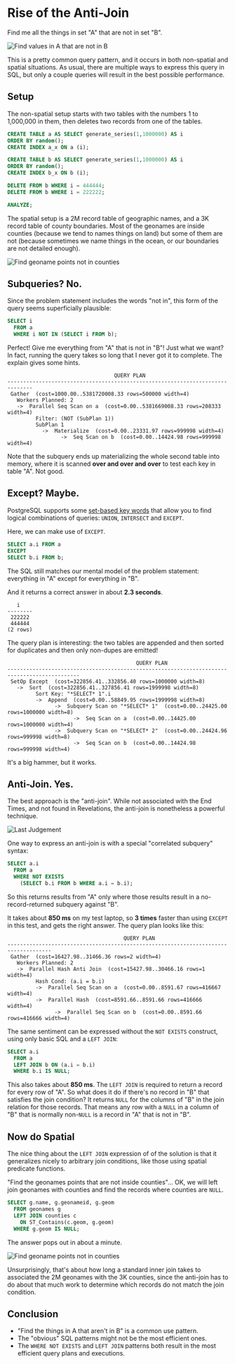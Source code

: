# Rise of the Anti-Join

Find me all the things in set "A" that are not in set "B". 

![Find values in A that are not in B](tables.png)

This is a pretty common query pattern, and it occurs in both non-spatial and spatial situations. As usual, there are multiple ways to express this query in SQL, but only a couple queries will result in the best possible performance.

## Setup

The non-spatial setup starts with two tables with the numbers 1 to 1,000,000 in them, then deletes two records from one of the tables.

```sql
CREATE TABLE a AS SELECT generate_series(1,1000000) AS i 
ORDER BY random();
CREATE INDEX a_x ON a (i);

CREATE TABLE b AS SELECT generate_series(1,1000000) AS i
ORDER BY random();
CREATE INDEX b_x ON b (i);

DELETE FROM b WHERE i = 444444;
DELETE FROM b WHERE i = 222222;

ANALYZE;
```

The spatial setup is a 2M record table of geographic names, and a 3K record table of county boundaries. Most of the geonames are inside counties (because we tend to names things on land) but some of them are not (because sometimes we name things in the ocean, or our boundaries are not detailed enough).

![Find geoname points not in counties](points.jpg)


## Subqueries? No.

Since the problem statement includes the words "not in", this form of the query seems superficially plausible:

```sql
SELECT i 
  FROM a 
  WHERE i NOT IN (SELECT i FROM b);
```

Perfect! Give me everything from "A" that is not in "B"! Just what we want? In fact, running the query takes so long that I never got it to complete. The explain gives some hints.

```
                                  QUERY PLAN                                  
------------------------------------------------------------------------------
 Gather  (cost=1000.00..5381720008.33 rows=500000 width=4)
   Workers Planned: 2
   ->  Parallel Seq Scan on a  (cost=0.00..5381669008.33 rows=208333 width=4)
         Filter: (NOT (SubPlan 1))
         SubPlan 1
           ->  Materialize  (cost=0.00..23331.97 rows=999998 width=4)
                 ->  Seq Scan on b  (cost=0.00..14424.98 rows=999998 width=4)
```

Note that the subquery ends up materializing the whole second table into memory, where it is scanned **over and over and over** to test each key in table "A". Not good.


## Except? Maybe.

PostgreSQL supports some [set-based key words](https://www.postgresql.org/docs/current/queries-union.html) that allow you to find logical combinations of queries: `UNION`, `INTERSECT` and `EXCEPT`.

Here, we can make use of `EXCEPT`.

```sql
SELECT a.i FROM a
EXCEPT
SELECT b.i FROM b;
```

The SQL still matches our mental model of the problem statement: everything in "A" except for everything in "B".

And it returns a correct answer in about **2.3 seconds**.

```
   i    
--------
 222222
 444444
(2 rows)
```

The query plan is interesting: the two tables are appended and then sorted for duplicates and then only non-dupes are emitted!

```
                                         QUERY PLAN                                          
---------------------------------------------------------------------------------------------
 SetOp Except  (cost=322856.41..332856.40 rows=1000000 width=8)
   ->  Sort  (cost=322856.41..327856.41 rows=1999998 width=8)
         Sort Key: "*SELECT* 1".i
         ->  Append  (cost=0.00..58849.95 rows=1999998 width=8)
               ->  Subquery Scan on "*SELECT* 1"  (cost=0.00..24425.00 rows=1000000 width=8)
                     ->  Seq Scan on a  (cost=0.00..14425.00 rows=1000000 width=4)
               ->  Subquery Scan on "*SELECT* 2"  (cost=0.00..24424.96 rows=999998 width=8)
                     ->  Seq Scan on b  (cost=0.00..14424.98 rows=999998 width=4)
```

It's a big hammer, but it works.


## Anti-Join. Yes.

The best approach is the "anti-join". While not associated with the End Times, and not found in Revelations, the anti-join is nonetheless a powerful technique.

![Last Judgement](lastjudgement.jpg)

One way to express an anti-join is with a special "correlated subquery" syntax:

```sql
SELECT a.i 
  FROM a
  WHERE NOT EXISTS
    (SELECT b.i FROM b WHERE a.i = b.i);
```

So this returns results from "A" only where those results result in a no-record-returned subquery against "B".

It takes about **850 ms** on my test laptop, so **3 times** faster than using `EXCEPT` in this test, and gets the right answer. The query plan looks like this:

```
                                     QUERY PLAN                                     
------------------------------------------------------------------------------------
 Gather  (cost=16427.98..31466.36 rows=2 width=4)
   Workers Planned: 2
   ->  Parallel Hash Anti Join  (cost=15427.98..30466.16 rows=1 width=4)
         Hash Cond: (a.i = b.i)
         ->  Parallel Seq Scan on a  (cost=0.00..8591.67 rows=416667 width=4)
         ->  Parallel Hash  (cost=8591.66..8591.66 rows=416666 width=4)
               ->  Parallel Seq Scan on b  (cost=0.00..8591.66 rows=416666 width=4)
```

The same sentiment can be expressed without the `NOT EXISTS` construct, using only basic SQL and a `LEFT JOIN`:

```sql
SELECT a.i
  FROM a
  LEFT JOIN b ON (a.i = b.i)
  WHERE b.i IS NULL;
```

This also takes about **850 ms**. The `LEFT JOIN` is required to return a record for every row of "A". So what does it do if there's no record in "B" that satisfies the join condition? It returns `NULL` for the columns of "B" in the join relation for those records. That means any row with a `NULL` in a column of "B" that is normally non-`NULL` is a record in "A" that is not in "B".


## Now do Spatial

The nice thing about the `LEFT JOIN` expression of of the solution is that it generalizes nicely to arbitrary join conditions, like those using spatial predicate functions.

"Find the geonames points that are not inside counties"... OK, we will left join geonames with counties and find the records where counties are `NULL`.

```sql
SELECT g.name, g.geonameid, g.geom
  FROM geonames g
  LEFT JOIN counties c
    ON ST_Contains(c.geom, g.geom)
  WHERE g.geom IS NULL;
```

The answer pops out in about a minute.

![Find geoname points not in counties](points-out.jpg)

Unsurprisingly, that's about how long a standard inner join takes to associated the 2M geonames with the 3K counties, since the anti-join has to do about that much work to determine which records do not match the join condition.


## Conclusion

* "Find the things in A that aren't in B" is a common use pattern.
* The "obvious" SQL patterns might not be the most efficient ones.
* The `WHERE NOT EXISTS` and `LEFT JOIN` patterns both result in the most efficient query plans and executions.

